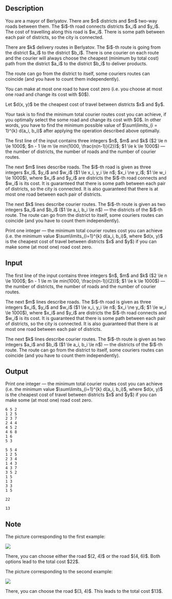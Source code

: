 ## Description

<div><p>You are a mayor of Berlyatov. There are $n$ districts and $m$ two-way roads between them. The $i$-th road connects districts $x_i$ and $y_i$. The cost of travelling along this road is $w_i$. There is some path between each pair of districts, so the city is connected.</p><p>There are $k$ delivery routes in Berlyatov. The $i$-th route is going from the district $a_i$ to the district $b_i$. There is one courier on each route and the courier will always choose the <span class="tex-font-style-bf">cheapest</span> (minimum by total cost) path from the district $a_i$ to the district $b_i$ to deliver products.</p><p>The route can go from the district to itself, some couriers routes can coincide (<span class="tex-font-style-bf">and you have to count them independently</span>).</p><p>You can make at most one road to have cost zero (i.e. you choose at most one road and change its cost with $0$).</p><p>Let $d(x, y)$ be the cheapest cost of travel between districts $x$ and $y$.</p><p>Your task is to find the minimum total courier routes cost you can achieve, if you optimally select the some road and change its cost with $0$. In other words, you have to find the minimum possible value of $\sum\limits_{i = 1}^{k} d(a_i, b_i)$ after applying the operation described above optimally.</p></div><div class="input-specification"><p>The first line of the input contains three integers $n$, $m$ and $k$ ($2 \le n \le 1000$; $n - 1 \le m \le min(1000, \frac{n(n-1)}{2})$; $1 \le k \le 1000$) — the number of districts, the number of roads and the number of courier routes.</p><p>The next $m$ lines describe roads. The $i$-th road is given as three integers $x_i$, $y_i$ and $w_i$ ($1 \le x_i, y_i \le n$; $x_i \ne y_i$; $1 \le w_i \le 1000$), where $x_i$ and $y_i$ are districts the $i$-th road connects and $w_i$ is its cost. It is guaranteed that there is some path between each pair of districts, so the city is connected. It is also guaranteed that there is at most one road between each pair of districts.</p><p>The next $k$ lines describe courier routes. The $i$-th route is given as two integers $a_i$ and $b_i$ ($1 \le a_i, b_i \le n$) — the districts of the $i$-th route. The route can go from the district to itself, some couriers routes can coincide (<span class="tex-font-style-bf">and you have to count them independently</span>).</p></div><div class="output-specification"><p>Print one integer — the <span class="tex-font-style-bf">minimum</span> total courier routes cost you can achieve (i.e. the minimum value $\sum\limits_{i=1}^{k} d(a_i, b_i)$, where $d(x, y)$ is the cheapest cost of travel between districts $x$ and $y$) if you can make some (<span class="tex-font-style-bf">at most one</span>) road cost zero.</p></div>

## Input

<p>The first line of the input contains three integers $n$, $m$ and $k$ ($2 \le n \le 1000$; $n - 1 \le m \le min(1000, \frac{n(n-1)}{2})$; $1 \le k \le 1000$) — the number of districts, the number of roads and the number of courier routes.</p><p>The next $m$ lines describe roads. The $i$-th road is given as three integers $x_i$, $y_i$ and $w_i$ ($1 \le x_i, y_i \le n$; $x_i \ne y_i$; $1 \le w_i \le 1000$), where $x_i$ and $y_i$ are districts the $i$-th road connects and $w_i$ is its cost. It is guaranteed that there is some path between each pair of districts, so the city is connected. It is also guaranteed that there is at most one road between each pair of districts.</p><p>The next $k$ lines describe courier routes. The $i$-th route is given as two integers $a_i$ and $b_i$ ($1 \le a_i, b_i \le n$) — the districts of the $i$-th route. The route can go from the district to itself, some couriers routes can coincide (<span class="tex-font-style-bf">and you have to count them independently</span>).</p>

## Output

<p>Print one integer — the <span class="tex-font-style-bf">minimum</span> total courier routes cost you can achieve (i.e. the minimum value $\sum\limits_{i=1}^{k} d(a_i, b_i)$, where $d(x, y)$ is the cheapest cost of travel between districts $x$ and $y$) if you can make some (<span class="tex-font-style-bf">at most one</span>) road cost zero.</p>





```input1
6 5 2
1 2 5
2 3 7
2 4 4
4 5 2
4 6 8
1 6
5 3
```




```input2
5 5 4
1 2 5
2 3 4
1 4 3
4 3 7
3 5 2
1 5
1 3
3 3
1 5
```




```output1
22
```




```output2
13
```



## Note

<p>The picture corresponding to the first example:</p><p><img class="tex-graphics" src="file://Dwakczmj.png" style="max-width: 100.0%;max-height: 100.0%;"></p><p>There, you can choose either the road $(2, 4)$ or the road $(4, 6)$. Both options lead to the total cost $22$.</p><p>The picture corresponding to the second example:</p><p><img class="tex-graphics" src="file://ga9XtnDW.png" style="max-width: 100.0%;max-height: 100.0%;"></p><p>There, you can choose the road $(3, 4)$. This leads to the total cost $13$.</p>
